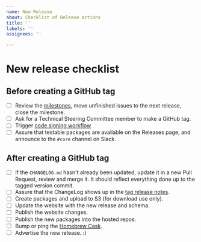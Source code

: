```yaml
---
name: New Release
about: Checklist of Release actions
title: ''
labels: ''
assignees: ''

---
```


<!-- Please only use this issue-type if you are creating a new release. -->

<!-- Set the issue title to 'New release checklist for version X.Y.Z'. -->

# New release checklist

## Before creating a GitHub tag

- [ ] Review the [milestones](https://github.com/osquery/osquery/milestones), move unfinished issues to the next release, close the milestone.
- [ ] Ask for a Technical Steering Committee member to make a GitHub tag.
- [ ] Trigger [code signing workflow](https://github.com/osquery/osquery-codesign/actions/workflows/release-generator.yml)
- [ ] Assure that testable packages are available on the Releases page, and announce to the `#core` channel on Slack.

## After creating a GitHub tag

- [ ] If the `CHANGELOG.md` hasn't already been updated, update it in a new Pull Request, review and merge it. It should reflect everything done up to the tagged version commit.
- [ ] Assure that the ChangeLog shows up in the [tag release notes](https://github.com/osquery/osquery/tags).
- [ ] Create packages and upload to S3 (for download use only).
- [ ] Update the website with the new release and schema.
- [ ] Publish the website changes.
- [ ] Publish the new packages into the hosted repos.
- [ ] Bump or ping the [Homebrew Cask](https://github.com/Homebrew/homebrew-cask/blob/master/Casks/osquery.rb).
- [ ] Advertise the new release. :)
